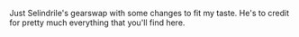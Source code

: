 Just Selindrile's gearswap with some changes to fit my taste. He's to credit for pretty much everything that you'll find here.

